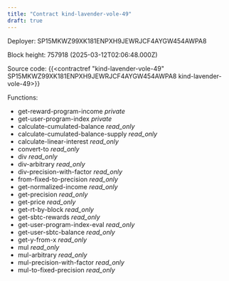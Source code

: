 ```yaml
---
title: "Contract kind-lavender-vole-49"
draft: true
---
```

Deployer: SP15MKWZ99XK181ENPXH9JEWRJCF4AYGW454AWPA8


 



Block height: 757918 (2025-03-12T02:06:48.000Z)

Source code: {{<contractref "kind-lavender-vole-49" SP15MKWZ99XK181ENPXH9JEWRJCF4AYGW454AWPA8 kind-lavender-vole-49>}}

Functions:

* get-reward-program-income _private_
* get-user-program-index _private_
* calculate-cumulated-balance _read_only_
* calculate-cumulated-balance-supply _read_only_
* calculate-linear-interest _read_only_
* convert-to _read_only_
* div _read_only_
* div-arbitrary _read_only_
* div-precision-with-factor _read_only_
* from-fixed-to-precision _read_only_
* get-normalized-income _read_only_
* get-precision _read_only_
* get-price _read_only_
* get-rt-by-block _read_only_
* get-sbtc-rewards _read_only_
* get-user-program-index-eval _read_only_
* get-user-sbtc-balance _read_only_
* get-y-from-x _read_only_
* mul _read_only_
* mul-arbitrary _read_only_
* mul-precision-with-factor _read_only_
* mul-to-fixed-precision _read_only_
